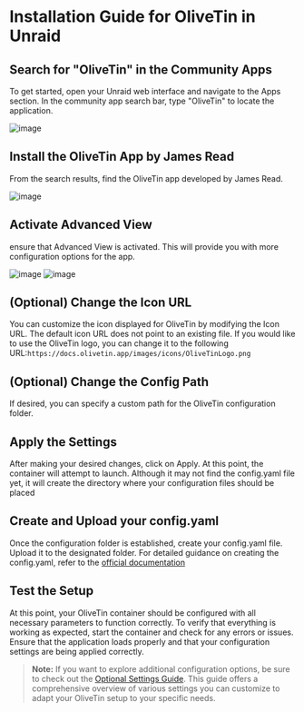# Installation Guide for OliveTin in Unraid
## Search for "OliveTin" in the Community Apps
To get started, open your Unraid web interface and navigate to the Apps section. In the community app search bar, type "OliveTin" to locate the application.

![image](https://github.com/user-attachments/assets/f4f647f3-c62f-49ec-8ce5-c60e9a6e43fc)


## Install the OliveTin App by James Read
From the search results, find the OliveTin app developed by James Read.

![image](https://github.com/user-attachments/assets/7e0bbf81-c33b-4761-b942-57f46a702fb9)

## Activate Advanced View
ensure that Advanced View is activated. This will provide you with more configuration options for the app.

![image](https://github.com/user-attachments/assets/c0a4a8d2-c7fd-4587-b581-32ea98cd1f40)
![image](https://github.com/user-attachments/assets/3abad6d3-3bdf-4890-a06e-1993610ab63a)

## (Optional) Change the Icon URL
You can customize the icon displayed for OliveTin by modifying the Icon URL. The default icon URL does not point to an existing file. If you would like to use the OliveTin logo, you can change it to the following URL:```https://docs.olivetin.app/images/icons/OliveTinLogo.png```

## (Optional) Change the Config Path
If desired, you can specify a custom path for the OliveTin configuration folder.

## Apply the Settings
After making your desired changes, click on Apply. At this point, the container will attempt to launch. Although it may not find the config.yaml file yet, it will create the directory where your configuration files should be placed

## Create and Upload your config.yaml
Once the configuration folder is established, create your config.yaml file. Upload it to the designated folder. For detailed guidance on creating the config.yaml, refer to the [official documentation](https://docs.olivetin.app/index.html) 

## Test the Setup
At this point, your OliveTin container should be configured with all necessary parameters to function correctly. To verify that everything is working as expected, start the container and check for any errors or issues. Ensure that the application loads properly and that your configuration settings are being applied correctly.

> **Note:** If you want to explore additional configuration options, be sure to check out the [Optional Settings Guide](https://github.com/Josh-su/My-OliveTin-Configs/blob/main/Setup/Unraid-Optional-Settings.md#table-of-contents). This guide offers a comprehensive overview of various settings you can customize to adapt your OliveTin setup to your specific needs.
